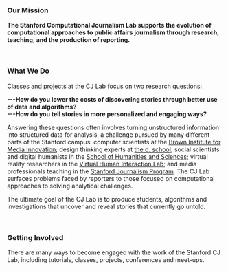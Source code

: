 ### Our Mission
**The Stanford Computational Journalism Lab supports the evolution of computational approaches to public affairs journalism through research, teaching, and the production of reporting.**

&nbsp;

### What We Do
Classes and projects at the CJ Lab focus on two research questions:

**---How do you lower the costs of discovering stories through better use of data and algorithms?** <br>
**---How do you tell stories in more personalized and engaging ways?**

Answering these questions often involves turning unstructured information into structured data for analysis, a challenge pursued by many different parts of the Stanford campus: computer scientists at the [Brown Institute for Media Innovation](http://brown.stanford.edu/); design thinking experts at [the d. school](http://dschool.stanford.edu/); social scientists and digital humanists in the [School of Humanities and Sciences](http://humsci.stanford.edu/); virtual reality researchers in the [Virtual Human Interaction Lab](https://vhil.stanford.edu/); and media professionals teaching in the [Stanford Journalism Program](http://journalism.stanford.edu/). The CJ Lab surfaces problems faced by reporters to those focused on computational approaches to solving analytical challenges.

The ultimate goal of the CJ Lab is to produce students, algorithms and investigations that uncover and reveal stories that currently go untold.

&nbsp;

### Getting Involved
There are many ways to become engaged with the work of the Stanford CJ Lab, including tutorials, classes, projects, conferences and meet-ups.